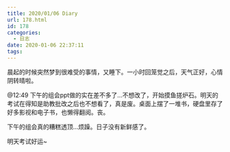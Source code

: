 ```yaml
---
title: 2020/01/06 Diary
url: 178.html
id: 178
categories:
  - 日志
date: 2020-01-06 22:37:11
tags:
---
```


晨起的时候突然梦到很难受的事情，又睡下。一小时回笼觉之后，天气正好，心情阴转晴啦。

@12:49 下午的组会ppt做的实在差不多了...不想改了，开始摸鱼搓炉石。明天的考试在得知是助教批改之后也不想看了，真是废。桌面上摆了一堆书，硬盘里存了好多影视和电子书，也懒得翻阅。丧。

下午的组会真的糟糕透顶...烦躁。日子没有新鲜感了。

明天考试好运~